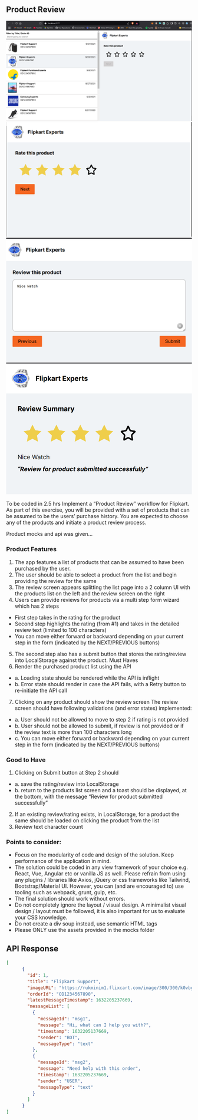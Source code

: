 ## Product Review 

![img.png](img.png)
![img_1.png](img_1.png)
![img_2.png](img_2.png)
![img_3.png](img_3.png)

To be coded in 2.5 hrs
Implement a “Product Review” workflow for Flipkart. As part of this exercise, you will be provided with a set of products that can be assumed to be the users’ purchase history. You are expected to choose any of the products and initiate a product review process.

Product mocks and api was given...

### Product Features

1. The app features a list of products that can be assumed to have been purchased by the user.
2. The user should be able to select a product from the list and begin providing the review for the same
3. The review screen appears splitting the list page into a 2 column UI with the products list on the left and the review screen on the right
4. Users can provide reviews for products via a multi step form wizard which has 2 steps
- First step takes in the rating for the product
- Second step highlights the rating (from #1) and takes in the detailed review text
(limited to 100 characters)
- You can move either forward or backward depending on your current step in the
form (indicated by the NEXT/PREVIOUS buttons)
5. The second step also has a submit button that stores the rating/review into
LocalStorage against the product.
Must Haves
6. Render the purchased product list using the API
- a. Loading state should be rendered while the API is inflight
- b. Error state should render in case the API fails, with a Retry button to re-initiate
the API call
7. Clicking on any product should show the review screen
The review screen should have following validations (and error states) implemented:
- a. User should not be allowed to move to step 2 if rating is not provided
- b. User should not be allowed to submit, if review is not provided or if the review
text is more than 100 characters long
- c. You can move either forward or backward depending on your current step in the
form (indicated by the NEXT/PREVIOUS buttons)



### Good to Have

1. Clicking on Submit button at Step 2 should
- a. save the rating/review into LocalStorage
- b. return to the products list screen and a toast should be displayed, at the bottom,
with the message “Review for product submitted successfully”
2. If an existing review/rating exists, in LocalStorage, for a product the same should be
loaded on clicking the product from the list
3. Review text character count

### Points to consider:
- Focus on the modularity of code and design of the solution. Keep performance of the application in mind.
- The solution could be coded in any view framework of your choice e.g. React, Vue, Angular etc or vanilla JS as well. Please refrain from using any plugins / libraries like Axios, jQuery or css frameworks like Tailwind, Bootstrap/Material UI. However, you can (and are encouraged to) use tooling such as webpack, grunt, gulp, etc.
- The final solution should work without errors.
- Do not completely ignore the layout / visual design. A minimalist visual design /
layout must be followed, it is also important for us to evaluate your CSS knowledge.
- Do not create a div soup instead, use semantic HTML tags
- Please ONLY use the assets provided in the mocks folder


## API Response
```json
[
      {
        "id": 1,
        "title": "Flipkart Support",
        "imageURL": "https://rukminim1.flixcart.com/image/300/300/k0vbgy80pkrrdj/speaker/mobile-tablet-speaker/4/n/n/boat-stone-grenade-original-imafg96ffpnpgdv4.jpeg?q=90",
        "orderId": "OD1234567890",
        "latestMessageTimestamp": 1632205237669,
        "messageList": [
          {
            "messageId": "msg1",
            "message": "Hi, what can I help you with?",
            "timestamp": 1632205137669,
            "sender": "BOT",
            "messageType": "text"
          },
          {
            "messageId": "msg2",
            "message": "Need help with this order",
            "timestamp": 1632205237669,
            "sender": "USER",
            "messageType": "text"
          }
        ]
      }
]
```
